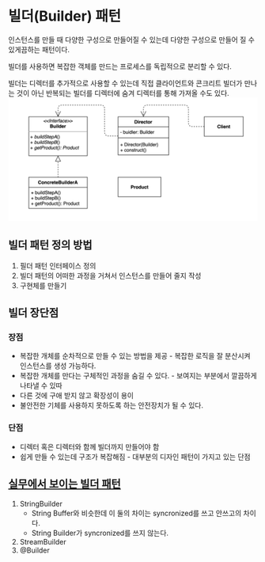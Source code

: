 # 빌더(Builder) 패턴
인스턴스를 만들 때 다양한 구성으로 만들어질 수 있는데 다양한 구성으로 만들어 질 수 있게끔하는 패턴이다.

빌더를 사용하면 복잡한 객체를 만드는 프로세스를 독립적으로 분리할 수 있다.

빌더는 디렉터를 추가적으로 사용할 수 있는데
직접 클라이언트와 콘크리트 빌더가 만나는 것이 아닌 반복되는 빌더를 디렉터에 숨겨 디렉터를 통해 가져올 수도 있다. 
![BuilderPattern.png](BuilderPattern.png)

## 빌더 패턴 정의 방법
1. 필더 패턴 인터페이스 정의
2. 빌더 패턴의 어떠한 과정을 거쳐서 인스턴스를 만들어 줄지 작성
3. 구현체를 만들기

## 빌더 장단점

### 장점
- 복잡한 개체를 순차적으로 만들 수 있는 방법을 제공 - 복잡한 로직을 잘 분산시켜 인스턴스를 생성 가능하다.
- 복잡한 개체를 만다는 구체적인 과정을 숨길 수 있다. - 보여지는 부분에서 깔끔하게 나타낼 수 있따
- 다른 것에 구애 받지 않고 확장성이 용이
- 불안전한 기체를 사용하지 못하도록 하는 안전장치가 될 수 있다.

### 단점
- 디렉터 혹은 디렉터와 함께 빌더까지 만들어야 함
- 쉽게 만들 수 있는데 구조가 복잡해짐 - 대부분의 디자인 패턴이 가지고 있는 단점
 
## [실무에서 보이는 빌더 패턴](example)
1. StringBuilder
   - String Buffer와 비슷한데 이 둘의 차이는 syncronized를 쓰고 안쓰고의 차이다.
   - String Builder가 syncronized를 쓰지 않는다.
2. StreamBuilder
3. @Builder